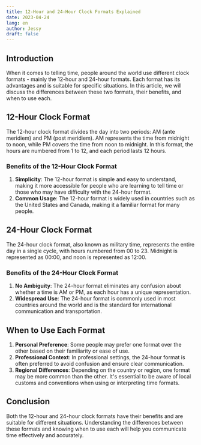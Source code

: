 ```yaml
---
title: 12-Hour and 24-Hour Clock Formats Explained
date: 2023-04-24
lang: en
author: Jessy
draft: false
---
```


## Introduction

When it comes to telling time, people around the world use different clock formats - mainly the 12-hour and 24-hour formats. Each format has its advantages and is suitable for specific situations. In this article, we will discuss the differences between these two formats, their benefits, and when to use each.

## 12-Hour Clock Format

The 12-hour clock format divides the day into two periods: AM (ante meridiem) and PM (post meridiem). AM represents the time from midnight to noon, while PM covers the time from noon to midnight. In this format, the hours are numbered from 1 to 12, and each period lasts 12 hours.

### Benefits of the 12-Hour Clock Format

1. **Simplicity**: The 12-hour format is simple and easy to understand, making it more accessible for people who are learning to tell time or those who may have difficulty with the 24-hour format.
2. **Common Usage**: The 12-hour format is widely used in countries such as the United States and Canada, making it a familiar format for many people.

## 24-Hour Clock Format

The 24-hour clock format, also known as military time, represents the entire day in a single cycle, with hours numbered from 00 to 23. Midnight is represented as 00:00, and noon is represented as 12:00. 

### Benefits of the 24-Hour Clock Format

1. **No Ambiguity**: The 24-hour format eliminates any confusion about whether a time is AM or PM, as each hour has a unique representation.
2. **Widespread Use**: The 24-hour format is commonly used in most countries around the world and is the standard for international communication and transportation.

## When to Use Each Format

1. **Personal Preference**: Some people may prefer one format over the other based on their familiarity or ease of use.
2. **Professional Context**: In professional settings, the 24-hour format is often preferred to avoid confusion and ensure clear communication.
3. **Regional Differences**: Depending on the country or region, one format may be more common than the other. It's essential to be aware of local customs and conventions when using or interpreting time formats.

## Conclusion

Both the 12-hour and 24-hour clock formats have their benefits and are suitable for different situations. Understanding the differences between these formats and knowing when to use each will help you communicate time effectively and accurately.
